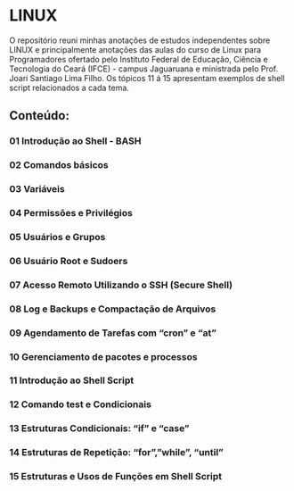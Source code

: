 # LINUX
O repositório reuni minhas anotações de estudos independentes sobre LINUX e principalmente anotações das aulas do curso de Linux para Programadores ofertado pelo Instituto Federal de Educação, Ciência e Tecnologia do Ceará (IFCE) - campus Jaguaruana e  ministrada pelo Prof. Joari Santiago Lima Filho. Os tópicos 11 á 15 apresentam exemplos de shell script relacionados a cada tema.

## Conteúdo:
### 01 Introdução ao Shell - BASH
### 02 Comandos básicos
### 03 Variáveis
### 04 Permissões e Privilégios
### 05 Usuários e  Grupos 
### 06 Usuário Root e Sudoers
### 07 Acesso Remoto Utilizando o SSH (Secure Shell)
### 08 Log e  Backups e Compactação de Arquivos
### 09 Agendamento de Tarefas com “cron” e “at”
### 10 Gerenciamento de pacotes e processos 
### 11 Introdução ao Shell Script
### 12 Comando test e Condicionais
### 13 Estruturas Condicionais: “if” e  “case”
### 14 Estruturas de Repetição: “for”,”while”,  “until”
### 15 Estruturas e Usos de Funções em Shell Script



